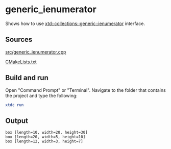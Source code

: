 # generic_ienumerator

Shows how to use [xtd::collections::generic::ienumerator](https://gammasoft71.github.io/xtd/reference_guides/latest/classxtd_1_1collections_1_1generic_1_1ienumerator.html) interface.

## Sources

[src/generic_ienumerator.cpp](src/generic_ienumerator.cpp)

[CMakeLists.txt](CMakeLists.txt)

## Build and run

Open "Command Prompt" or "Terminal". Navigate to the folder that contains the project and type the following:

```cmake
xtdc run
```

## Output

```
box [length=10, width=20, height=30]
box [length=20, width=5, height=10]
box [length=12, width=3, height=7]
```
